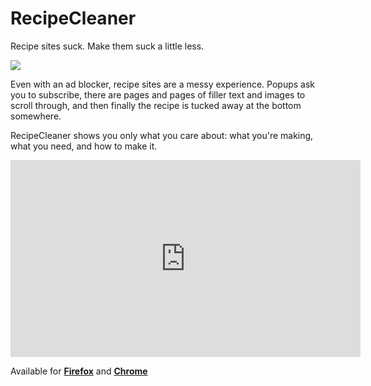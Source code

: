 # RecipeCleaner

Recipe sites suck. Make them suck a little less.

![](https://i.imgur.com/U5NXFip.png)

Even with an ad blocker, recipe sites are a messy experience. Popups ask you to
subscribe, there are pages and pages of filler text and images to scroll
through, and then finally the recipe is tucked away at the bottom somewhere.

RecipeCleaner shows you only what you care about: what you're making, what you
need, and how to make it.

<iframe width="560" height="315" src="https://www.youtube.com/embed/_HbkWBjv3ZQ" frameborder="0" allow="autoplay; encrypted-media" allowfullscreen></iframe>

Available for
**[Firefox](https://addons.mozilla.org/en-US/firefox/addon/recipecleaner/)**
and
**[Chrome](https://chrome.google.com/webstore/detail/recipe-thing/omonbdfjebcopdfdkiaaajifkaelcohp)**
